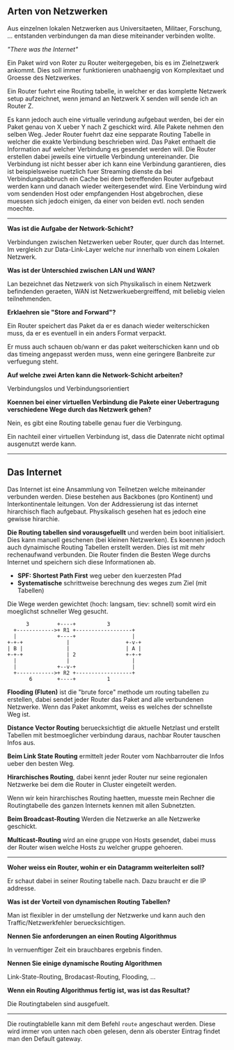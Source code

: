 ## Arten von Netzwerken

Aus einzelnen lokalen Netzwerken aus Universitaeten, Militaer, Forschung, ...
entstanden verbindungen da man diese miteinander verbinden wollte.

*"There was the Internet"*

Ein Paket wird von Roter zu Router weitergegeben, bis es im Zielnetzwerk ankommt.
Dies soll immer funktionieren unabhaengig von Komplexitaet und Groesse des Netzwerkes.

Ein Router fuehrt eine Routing tabelle, in welcher er das komplette Netzwerk
setup aufzeichnet, wenn jemand an Netzwerk X senden will sende ich an Router Z.

Es kann jedoch auch eine virtualle verindung aufgebaut werden, bei der ein Paket
genau von X ueber Y nach Z geschickt wird. Alle Pakete nehmen den selben Weg.
Jeder Router fuehrt daz eine sepparate Routing Tabelle in welcher die
exakte Verbindung beschrieben wird. Das Paket enthaelt die Information auf
welcher Verbindung es gesendet werden will.
Die Router erstellen dabei jeweils eine virtuelle Verbindung untereinander.
Die Verbindung ist nicht besser aber ich kann eine Verbindung garantieren,
dies ist beispielsweise nuetzlich fuer Streaming dienste da bei
Verbindungsabbruch ein Cache bei dem betreffenden Router aufgebaut werden
kann und danach wieder weitergesendet wird.
Eine Verbindung wird vom sendenden Host oder empfangenden Host abgebrochen,
diese muessen sich jedoch einigen, da einer von beiden evtl. noch senden moechte.

---

**Was ist die Aufgabe der Network-Schicht?**

Verbindungen zwischen Netzwerken ueber Router, quer
durch das Internet. Im vergleich zur Data-Link-Layer welche
nur innerhalb von einem Lokalen Netzwerk.

**Was ist der Unterschied zwischen LAN und WAN?**

Lan bezeichnet das Netzwerk von sich Physikalisch in
einem Netzwerk befindenden geraeten,
WAN ist Netzwerkuebergreiffend, mit beliebig vielen teilnehmenden.

**Erklaehren sie "Store and Forward"?**

Ein Router speichert das Paket da er es danach wieder
weiterschicken muss, da er es eventuell in ein anders
Format verpackt.

Er muss auch schauen ob/wann er das paket weiterschicken
kann und ob das timeing angepasst werden muss, wenn
eine geringere Banbreite zur verfuegung steht.

**Auf welche zwei Arten kann die Network-Schicht arbeiten?**

Verbindungslos und Verbindungsorientiert

**Koennen bei einer virtuellen Verbindung die Pakete einer Uebertragung
verschiedene Wege durch das Netzwerk gehen?**

Nein, es gibt eine Routing tabelle genau fuer die Verbingung.

Ein nachteil einer virtuellen Verbindung ist, dass die
Datenrate nicht optimal ausgenutzt werde kann.

---

## Das Internet

Das Internet ist eine Ansammlung von Teilnetzen welche miteinander
verbunden werden. Diese bestehen aus Backbones (pro Kontinent)
und Interkontinentale leitungen. Von der Addressierung
ist das internet hirarchisch flach aufgebaut. Physikalisch
gesehen hat es jedoch eine gewisse hirarchie.

**Die Routing tabellen sind vorausgefuellt** und werden
beim boot initialisiert. Dies kann manuell geschenen (bei
kleinen Netzwerken).
Es koennen jedoch auch dynaimische Routing Tabellen erstellt werden.
Dies ist mit mehr rechenaufwand verbunden.
Die Router finden die Besten Wege durchs Internet und speichern sich
diese Informationen ab.

 - **SPF: Shortest Path First** weg ueber den kuerzesten Pfad
 - **Systematische** schrittweise berechnung des weges zum Ziel (mit Tabellen)

Die Wege werden gewichtet (hoch: langsam, tiev: schnell) somit wird
ein moeglichst schneller Weg gesucht.

```
      3         +----+          3
  +------------>+ R1 +------------------+
  |             +----+                  |
+-+-+              |                  +-v-+
| B |              |                  | A |
+-+-+              | 2                +-+-+
  |                |                    |
  |             +--v-+                  |
  +------------>+ R2 +------------------+
       6        +----+          1
```

**Flooding (Fluten)** ist die "brute force" methode um routing
tabellen zu erstellen, dabei sendet jeder Router das Paket and alle
verbundenen Netzwerke. Wenn das Paket ankommt, weiss es welches der
schnellste Weg ist.

**Distance Vector Routing** beruecksichtigt die aktuelle Netzlast und
erstellt Tabellen mit bestmoeglicher verbindung daraus, nachbar
Router tauschen Infos aus.

**Beim Link State Routing** ermittelt jeder Router vom Nachbarrouter
die Infos ueber den besten Weg.

**Hirarchisches Routing**, dabei kennt jeder Router nur seine regionalen
Netzwerke bei dem die Router in Cluster eingeteilt werden.

Wenn wir kein hirarchisches Routing haetten, muesste mein Rechner die
Routingtabelle des ganzen Internets kennen mit allen Subnetzten.

**Beim Broadcast-Routing** Werden die Netzwerke an alle Netzwerke geschickt.

**Multicast-Routing** wird an eine gruppe von Hosts gesendet, dabei muss
der Router wisen welche Hosts zu welcher gruppe gehoeren.

---

**Woher weiss ein Router, wohin er ein Datagramm weiterleiten soll?**

Er schaut dabei in seiner Routing tabelle nach.
Dazu braucht er die IP addresse.

**Was ist der Vorteil von dynamischen Routing Tabellen?**

Man ist flexibler in der umstellung der Netzwerke und kann
auch den Traffic/Netzwerkfehler beruecksichtigen.

**Nennen Sie anforderungen an einen Routing Algorithmus**

In vernuenftiger Zeit ein brauchbares ergebnis finden.

**Nennen Sie einige dynamische Routing Algorithmen**

Link-State-Routing, Brodacast-Routing, Flooding, ...

**Wenn ein Routing Algorithmus fertig ist, was ist das Resultat?**

Die Routingtabelen sind ausgefuelt.

---

Die routingtablelle kann mit dem Befehl `route` angeschaut werden.
Diese wird immer von unten nach oben gelesen, denn als oberster Eintrag
findet man den Default gateway.
